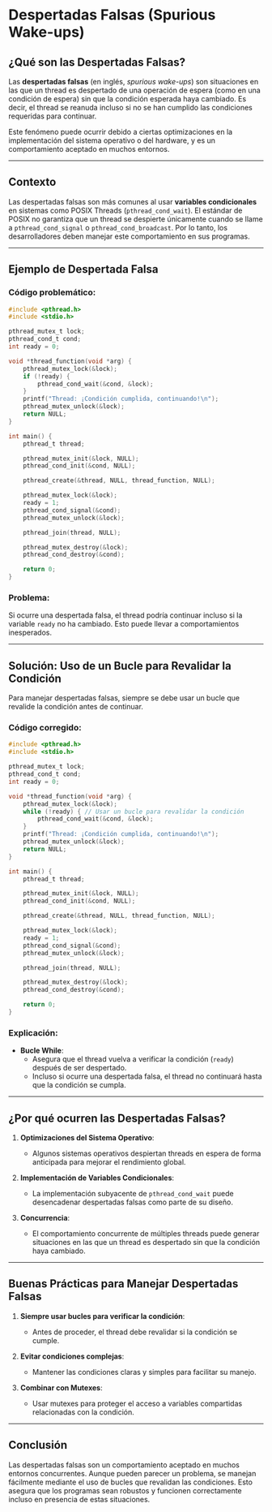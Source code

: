 
# Despertadas Falsas (Spurious Wake-ups)

## ¿Qué son las Despertadas Falsas?
Las **despertadas falsas** (en inglés, *spurious wake-ups*) son situaciones en las que un thread es despertado de una operación de espera (como en una condición de espera) sin que la condición esperada haya cambiado. Es decir, el thread se reanuda incluso si no se han cumplido las condiciones requeridas para continuar.

Este fenómeno puede ocurrir debido a ciertas optimizaciones en la implementación del sistema operativo o del hardware, y es un comportamiento aceptado en muchos entornos.

---

## Contexto
Las despertadas falsas son más comunes al usar **variables condicionales** en sistemas como POSIX Threads (`pthread_cond_wait`). El estándar de POSIX no garantiza que un thread se despierte únicamente cuando se llame a `pthread_cond_signal` o `pthread_cond_broadcast`. Por lo tanto, los desarrolladores deben manejar este comportamiento en sus programas.

---

## Ejemplo de Despertada Falsa

### Código problemático:
```c
#include <pthread.h>
#include <stdio.h>

pthread_mutex_t lock;
pthread_cond_t cond;
int ready = 0;

void *thread_function(void *arg) {
    pthread_mutex_lock(&lock);
    if (!ready) {
        pthread_cond_wait(&cond, &lock);
    }
    printf("Thread: ¡Condición cumplida, continuando!\n");
    pthread_mutex_unlock(&lock);
    return NULL;
}

int main() {
    pthread_t thread;

    pthread_mutex_init(&lock, NULL);
    pthread_cond_init(&cond, NULL);

    pthread_create(&thread, NULL, thread_function, NULL);

    pthread_mutex_lock(&lock);
    ready = 1;
    pthread_cond_signal(&cond);
    pthread_mutex_unlock(&lock);

    pthread_join(thread, NULL);

    pthread_mutex_destroy(&lock);
    pthread_cond_destroy(&cond);

    return 0;
}
```

### Problema:
Si ocurre una despertada falsa, el thread podría continuar incluso si la variable `ready` no ha cambiado. Esto puede llevar a comportamientos inesperados.

---

## Solución: Uso de un Bucle para Revalidar la Condición
Para manejar despertadas falsas, siempre se debe usar un bucle que revalide la condición antes de continuar.

### Código corregido:
```c
#include <pthread.h>
#include <stdio.h>

pthread_mutex_t lock;
pthread_cond_t cond;
int ready = 0;

void *thread_function(void *arg) {
    pthread_mutex_lock(&lock);
    while (!ready) { // Usar un bucle para revalidar la condición
        pthread_cond_wait(&cond, &lock);
    }
    printf("Thread: ¡Condición cumplida, continuando!\n");
    pthread_mutex_unlock(&lock);
    return NULL;
}

int main() {
    pthread_t thread;

    pthread_mutex_init(&lock, NULL);
    pthread_cond_init(&cond, NULL);

    pthread_create(&thread, NULL, thread_function, NULL);

    pthread_mutex_lock(&lock);
    ready = 1;
    pthread_cond_signal(&cond);
    pthread_mutex_unlock(&lock);

    pthread_join(thread, NULL);

    pthread_mutex_destroy(&lock);
    pthread_cond_destroy(&cond);

    return 0;
}
```

### Explicación:
- **Bucle While**:
  - Asegura que el thread vuelva a verificar la condición (`ready`) después de ser despertado.
  - Incluso si ocurre una despertada falsa, el thread no continuará hasta que la condición se cumpla.

---

## ¿Por qué ocurren las Despertadas Falsas?
1. **Optimizaciones del Sistema Operativo**:
   - Algunos sistemas operativos despiertan threads en espera de forma anticipada para mejorar el rendimiento global.
   
2. **Implementación de Variables Condicionales**:
   - La implementación subyacente de `pthread_cond_wait` puede desencadenar despertadas falsas como parte de su diseño.

3. **Concurrencia**:
   - El comportamiento concurrente de múltiples threads puede generar situaciones en las que un thread es despertado sin que la condición haya cambiado.

---

## Buenas Prácticas para Manejar Despertadas Falsas
1. **Siempre usar bucles para verificar la condición**:
   - Antes de proceder, el thread debe revalidar si la condición se cumple.

2. **Evitar condiciones complejas**:
   - Mantener las condiciones claras y simples para facilitar su manejo.

3. **Combinar con Mutexes**:
   - Usar mutexes para proteger el acceso a variables compartidas relacionadas con la condición.

---

## Conclusión
Las despertadas falsas son un comportamiento aceptado en muchos entornos concurrentes. Aunque pueden parecer un problema, se manejan fácilmente mediante el uso de bucles que revalidan las condiciones. Esto asegura que los programas sean robustos y funcionen correctamente incluso en presencia de estas situaciones.

